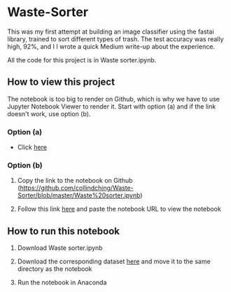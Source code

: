 # Waste-Sorter

This was my first attempt at building an image classifier using the fastai library, trained to sort different types of trash. The test accuracy was really high, 92%, and I I wrote a quick Medium write-up about the experience.

All the code for this project is in Waste sorter.ipynb. 

## How to view this project

The notebook is too big to render on Github, which is why we have to use Jupyter Notebook Viewer to render it. Start with option (a) and if the link doesn't work, use option (b).

### Option (a) 

- Click [here](https://nbviewer.jupyter.org/github/collindching/Waste-Sorter/blob/master/Waste%20sorter.ipynb)

### Option (b)

1. Copy the link to the notebook on Github (https://github.com/collindching/Waste-Sorter/blob/master/Waste%20sorter.ipynb)

2. Follow this link [here](https://nbviewer.jupyter.org/) and paste the notebook URL to view the notebook

## How to run this notebook

1. Download Waste sorter.ipynb

2. Download the corresponding dataset [here](https://github.com/garythung/trashnet/blob/master/data/dataset-resized.zip) and move it to the same directory as the notebook

3. Run the notebook in Anaconda